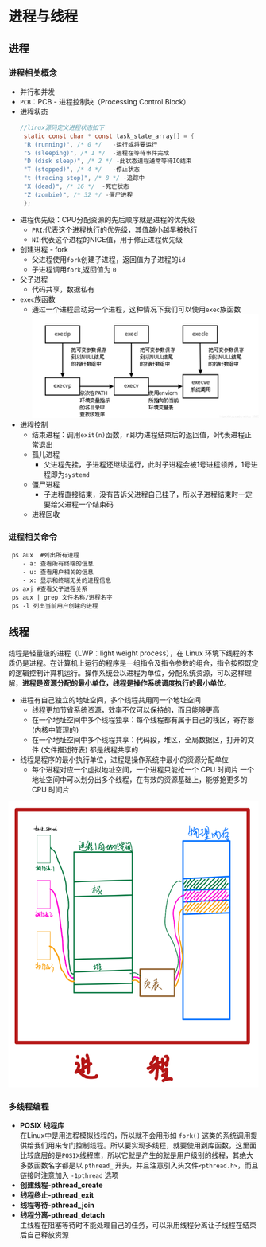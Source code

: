 # 进程与线程

## 进程
### 进程相关概念
 - 并行和并发 
 - `PCB`：PCB - 进程控制块（Processing Control Block）
 - 进程状态
   ```c
   //linux源码定义进程状态如下
    static const char * const task_state_array[] = {
    "R (running)", /* 0 */   -运行或将要运行
    "S (sleeping)", /* 1 */  -进程在等待事件完成
    "D (disk sleep)", /* 2 */ -此状态进程通常等待IO结束
    "T (stopped)", /* 4 */   -停止状态
    "t (tracing stop)", /* 8 */ -追踪中
    "X (dead)", /* 16 */  -死亡状态
    "Z (zombie)", /* 32 */ -僵尸进程
    };
   ```
 - 进程优先级：CPU分配资源的先后顺序就是进程的优先级
   - `PRI`:代表这个进程执行的优先级，其值越小越早被执行
   - `NI`:代表这个进程的NICE值，用于修正进程优先级
 - 创建进程 - fork
    - 父进程使用`fork`创建子进程，返回值为子进程的`id`
    - 子进程调用`fork`,返回值为 `0`
 - 父子进程
    - 代码共享，数据私有
 - `exec`族函数
    - 通过一个进程启动另一个进程，这种情况下我们可以使用`exec`族函数
    ![](../image/1.png)
 - 进程控制
    - 结束进程：调用`exit(n)`函数，`n`即为进程结束后的返回值，`0`代表进程正常退出
    - 孤儿进程
      - 父进程先挂，子进程还继续运行，此时子进程会被1号进程领养，1号进程即为`systemd`
    - 僵尸进程
      - 子进程直接结束，没有告诉父进程自己挂了，所以子进程结束时一定要给父进程一个结束码
    - 进程回收
### 进程相关命令
```shell
 ps aux  #列出所有进程
	- a: 查看所有终端的信息
	- u: 查看用户相关的信息
	- x: 显示和终端无关的进程信息
 ps axj #查看父子进程关系
 ps aux | grep 文件名称/进程名字
 ps -l 列出当前用户创建的进程
```

## 线程
线程是轻量级的进程（LWP：light weight process），在 Linux 环境下线程的本质仍是进程。在计算机上运行的程序是一组指令及指令参数的组合，指令按照既定的逻辑控制计算机运行。操作系统会以进程为单位，分配系统资源，可以这样理解，**进程是资源分配的最小单位，线程是操作系统调度执行的最小单位**。

 - 进程有自己独立的地址空间，多个线程共用同一个地址空间
   - 线程更加节省系统资源，效率不仅可以保持的，而且能够更高
   - 在一个地址空间中多个线程独享：每个线程都有属于自己的栈区，寄存器 (内核中管理的)
   - 在一个地址空间中多个线程共享：代码段，堆区，全局数据区，打开的文件 (文件描述符表) 都是线程共享的
 - 线程是程序的最小执行单位，进程是操作系统中最小的资源分配单位
   - 每个进程对应一个虚拟地址空间，一个进程只能抢一个 CPU 时间片
一个地址空间中可以划分出多个线程，在有效的资源基础上，能够抢更多的 CPU 时间片   

![](../image/2.png)


### 多线程编程
 - **POSIX 线程库**   
 在Linux中是用进程模拟线程的，所以就不会用形如 `fork()` 这类的系统调用提供给我们用来专门控制线程。所以要实现多线程，就要使用到库函数，这里面比较底层的是`POSIX`线程库，所以它就是产生的就是用户级别的线程，其绝大多数函数名字都是以 `pthread_` 开头，并且注意引入头文件`<pthread.h>`，而且链接时注意加入 `-1pthread` 选项
 - **创建线程-pthread_create**
 - **线程终止-pthread_exit**
 - **线程等待-pthread_join**
 - **线程分离-pthread_detach**      
 主线程在阻塞等待时不能处理自己的任务，可以采用线程分离让子线程在结束后自己释放资源
  